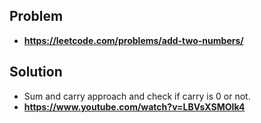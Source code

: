 ## Problem
- **https://leetcode.com/problems/add-two-numbers/**

## Solution
- Sum and carry approach and check if carry is 0 or not.
- **https://www.youtube.com/watch?v=LBVsXSMOIk4**